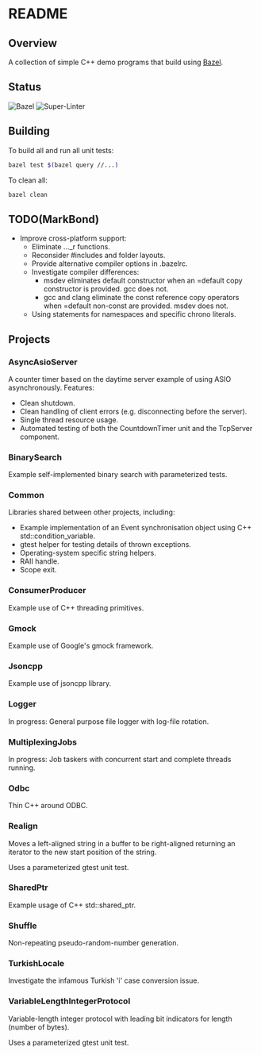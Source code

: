 # README

## Overview

A collection of simple C++ demo programs that build using [Bazel](https://bazel.build/).

## Status

![Bazel](https://github.com/bondms/cpp_demos/workflows/Bazel/badge.svg)
![Super-Linter](https://github.com/bondms/cpp_demos/workflows/Super-Linter/badge.svg)

## Building

To build all and run all unit tests:
```bash
bazel test $(bazel query //...)
```

To clean all:
```bash
bazel clean
```

## TODO(MarkBond)

* Improve cross-platform support:
  * Eliminate ..._r functions.
  * Reconsider #includes and folder layouts.
  * Provide alternative compiler options in .bazelrc.
  * Investigate compiler differences:
    * msdev eliminates default constructor when an =default copy constructor is provided. gcc does not.
    * gcc and clang eliminate the const reference copy operators when =default non-const are provided. msdev does not.
  * Using statements for namespaces and specific chrono literals.

## Projects

### AsyncAsioServer

A counter timer based on the daytime server example of using ASIO asynchronously. Features:
* Clean shutdown.
* Clean handling of client errors (e.g. disconnecting before the server).
* Single thread resource usage.
* Automated testing of both the CountdownTimer unit and the TcpServer component.

### BinarySearch

Example self-implemented binary search with parameterized tests.

### Common

Libraries shared between other projects, including:
* Example implementation of an Event synchronisation object using C++ std::condition_variable.
* gtest helper for testing details of thrown exceptions.
* Operating-system specific string helpers.
* RAII handle.
* Scope exit.

### ConsumerProducer

Example use of C++ threading primitives.

### Gmock

Example use of Google's gmock framework.

### Jsoncpp

Example use of jsoncpp library.

### Logger

In progress: General purpose file logger with log-file rotation.

### MultiplexingJobs

In progress: Job taskers with concurrent start and complete threads running.

### Odbc

Thin C++ around ODBC.

### Realign

Moves a left-aligned string in a buffer to be right-aligned returning an iterator to the new start position of the string.

Uses a parameterized gtest unit test.

### SharedPtr

Example usage of C++ std::shared_ptr.

### Shuffle

Non-repeating pseudo-random-number generation.

### TurkishLocale

Investigate the infamous Turkish 'i' case conversion issue.

### VariableLengthIntegerProtocol

Variable-length integer protocol with leading bit indicators for length (number of bytes).

Uses a parameterized gtest unit test.
